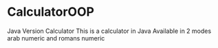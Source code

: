 # CalculatorOOP
Java Version Calculator
This is a calculator in Java
Available in 2 modes arab numeric and romans numeric
